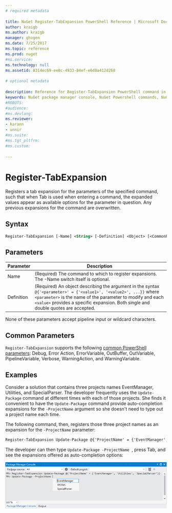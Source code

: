 ```yaml
---
# required metadata

title: NuGet Register-TabExpansion PowerShell Reference | Microsoft Docs
author: kraigb
ms.author: kraigb
manager: ghogen
ms.date: 7/25/2017
ms.topic: reference
ms.prod: nuget
#ms.service:
ms.technology: null
ms.assetid: 8314ec69-ee8c-4933-84ef-e6d8a412d268

# optional metadata

description: Reference for Register-TabExpansion PowerShell command in the NuGet Package Manager Console in Visual Studio.
keywords: NuGet package manager console, NuGet Powershell commands, NuGet Powershell reference, Register-TabExpansion
#ROBOTS:
#audience:
#ms.devlang:
ms.reviewer:
- karann
- unnir
#ms.suite:
#ms.tgt_pltfrm:
#ms.custom:

---
```


# Register-TabExpansion

Registers a tab expansion for the parameters of the specified command, such that when Tab is used when entering a command, the expanded values appear as available options for the parameter in question. Any previous expansions for the command are overwritten.

## Syntax

```ps
Register-TabExpansion [-Name] <String> [-Definition] <Object> [<CommonParameters>]
```

## Parameters

| Parameter | Description |
| --- | --- |
| Name | (Required) The command to which to register expansions. The -Name switch itself is optional. |
| Definition | (Required) An object describing the argument in the syntax `@{'<parameter>' = {'<value1>', '<value2>', ...}}` where `<parameter>` is the name of the parameter to modify and each `<value>` provides a specific expansion. Both single and double quotes are accepted. |

None of these parameters accept pipeline input or wildcard characters.

## Common Parameters

`Register-TabExpansion` supports the following [common PowerShell parameters](http://go.microsoft.com/fwlink/?LinkID=113216): Debug, Error Action, ErrorVariable, OutBuffer, OutVariable, PipelineVariable, Verbose, WarningAction, and WarningVariable.

## Examples

Consider a solution that contains three projects names EventManager, Utilities, and SpecialParser. The developer frequently uses the `Update-Package` command at different times with each of those projects. She finds it convenient to have the `Update-Package` command provide auto-completion expansions for the `-ProjectName` argument so she doesn't need to type out a project name each time. 

The following command, then, registers those three project names as an expansion for the `-ProjectName` parameter:

```ps
Register-TabExpansion Update-Package @{'ProjectName' = {'EventManager', 'Utilities', 'SpecialParser'}}    
```

The developer can then type `Update-Package -ProjectName `, press Tab, and see the expansions offered as auto-completion options:

![Example of using Register-TabExpansion](media/Register-TabExpansion-Example.png)
